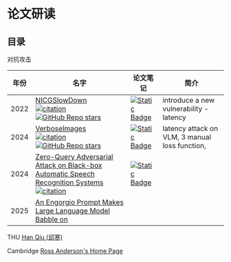# 论文研读


## 目录

对抗攻击

|年份 |名字 |论文笔记 |简介|
| --- | --- | --- | --- |
|2022| [NICGSlowDown](https://arxiv.org/pdf/2203.15859)<br>[![citation](https://img.shields.io/badge/dynamic/json?label=citation&style=social&logo=googlescholar&query=citationCount&url=https%3A%2F%2Fapi.semanticscholar.org%2Fgraph%2Fv1%2Fpaper%2F7afc3335a0e6980147ca7b56a7698b380fbc1b7d%3Ffields%3DcitationCount)](https://www.semanticscholar.org/paper/NICGSlowDown%3A-Evaluating-the-Efficiency-Robustness-Chen-Song/7afc3335a0e6980147ca7b56a7698b380fbc1b7d) [![GitHub Repo stars](https://img.shields.io/github/stars/SeekingDream/CVPR22_NICGSlowDown)](https://github.com/SeekingDream/CVPR22_NICGSlowDown) |[![Static Badge](https://img.shields.io/badge/%E7%AC%94%E8%AE%B0--blue?logo=markdown)](NICGSlowDown.md)|introduce a new vulnerability - latency|
|2024| [VerboseImages](https://arxiv.org/pdf/2401.11170)<br>[![citation](https://img.shields.io/badge/dynamic/json?label=citation&style=social&logo=googlescholar&query=citationCount&url=https%3A%2F%2Fapi.semanticscholar.org%2Fgraph%2Fv1%2Fpaper%2F61ea0a87eab0029de9f4f6032108cb8d94cca3ac%3Ffields%3DcitationCount)](https://www.semanticscholar.org/paper/Inducing-High-Energy-Latency-of-Large-Models-with-Gao-Bai/61ea0a87eab0029de9f4f6032108cb8d94cca3ac) [![GitHub Repo stars](https://img.shields.io/github/stars/KuofengGao/Verbose_Images)](https://github.com/KuofengGao/Verbose_Images) |[![Static Badge](https://img.shields.io/badge/%E7%AC%94%E8%AE%B0--blue?logo=markdown)](VerboseImages.md)|latency attack on VLM, 3 manual loss function, |
|2024|[Zero-Query Adversarial Attack on Black-box Automatic Speech Recognition Systems](https://arxiv.org/html/2406.19311v1)<br> [![citation](https://img.shields.io/badge/dynamic/json?label=citation&style=social&logo=googlescholar&query=citationCount&url=https%3A%2F%2Fapi.semanticscholar.org%2Fgraph%2Fv1%2Fpaper%2F34a6996309ac36a4d6d657fbbf9ecfdf006e8239%3Ffields%3DcitationCount)](https://www.semanticscholar.org/paper/Zero-Query-Adversarial-Attack-on-Black-box-Speech-Fang-Wang/34a6996309ac36a4d6d657fbbf9ecfdf006e8239)|[![Static Badge](https://img.shields.io/badge/%E7%AC%94%E8%AE%B0--blue?logo=markdown)](Zero_Query_Adversarial_Attack.md)||
|2025| [An Engorgio Prompt Makes Large Language Model Babble on]() |  ||


THU
[Han Qiu (邱寒)](https://qiuhan.info//publications/)


Cambridge
[Ross Anderson's Home Page](https://www.cl.cam.ac.uk/archive/rja14/)